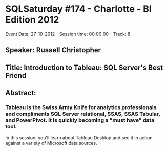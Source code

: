 # SQLSaturday #174 - Charlotte - BI Edition 2012
Event Date: 27-10-2012 - Session time: 00:00:00 - Track: 8
## Speaker: Russell Christopher
## Title: Introduction to Tableau: SQL Server's Best Friend
## Abstract:
### Tableau is the Swiss Army Knife for analytics professionals and compliments SQL Server relational, SSAS, SSAS Tabular, and PowerPivot. It is quickly becoming a "must have" data tool. 

In this session, you'll learn about Tableau Desktop and see it in action against a variety of Microsoft data sources.
